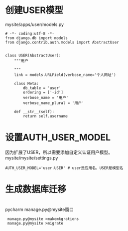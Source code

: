 # 创建USER模型
mysite/apps/user/models.py
``` 
# -*- coding:utf-8 -*-
from django.db import models
from django.contrib.auth.models import AbstractUser


class USER(AbstractUser):
    """用户

    """
    link = models.URLField(verbose_name='个人网址')

    class Meta:
        db_table = 'user'
        ordering = ['-id']
        verbose_name = '用户'
        verbose_name_plural = '用户'

    def __str__(self):
        return self.username
```
# 设置AUTH_USER_MODEL 
因为扩展了USER，所以需要添加自定义认证用户模型。
<br/>mysite/mysite/settings.py
``` 
AUTH_USER_MODEL='user.USER' # user是应用名，USER是模型名
```

# 生成数据库迁移
<br/>pycharm manage.py@mysite窗口
``` 
 manage.py@mysite >makemkgrations
 manage.py@mysite >migrate
```